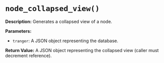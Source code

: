 # `node_collapsed_view()`

**Description:**
Generates a collapsed view of a node.

**Parameters:**
- `tranger`: A JSON object representing the database.

**Return Value:**
A JSON object representing the collapsed view (caller must decrement reference).
